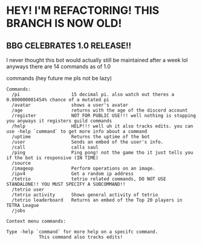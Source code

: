 # HEY! I'M REFACTORING! THIS BRANCH IS NOW OLD!


## BBG CELEBRATES 1.0 RELEASE!!
I never thought this bot would actually still be maintained after a week lol
anyways there are 14 commands as of 1.0

commands (hey future me pls not be lazy)
```
Commands:
  /pi                   15 decimal pi. also watch out theres a 0.000000001454% chance of a mutated pi
  /avatar               shows a user's avatar
  /age                  returns with the age of the discord account
  /register             NOT FOR PUBLIC USE!!! well nothing is stopping you anyways it registers guild commands
  /help                 HELP!!! well uh it also tracks edits. you can use -help `command` to get more info about a command
  /uptime               Returns the uptime of the bot
  /user                 Sends an embed of the user's info.
  /call                 calls saul
  /ping                 Ping pong! not the game tho it just tells you if the bot is responsive (IN TIME)
  /source               
  /imageop              Perform operations on an image.
  /ipv4                 Get a random ip address
  /tetrio               tetrio related commands, DO NOT USE STANDALONE!! YOU MUST SPECIFY A SUBCOMMAND!!
  /tetrio user          
  /tetrio activity      Shows general activity of tetrio
  /tetrio leaderboard   Returns an embed of the Top 20 players in TETRA League
  /jobs

Context menu commands:

Type -help `command` for more help on a specifc command.
            This command also tracks edits!
```

